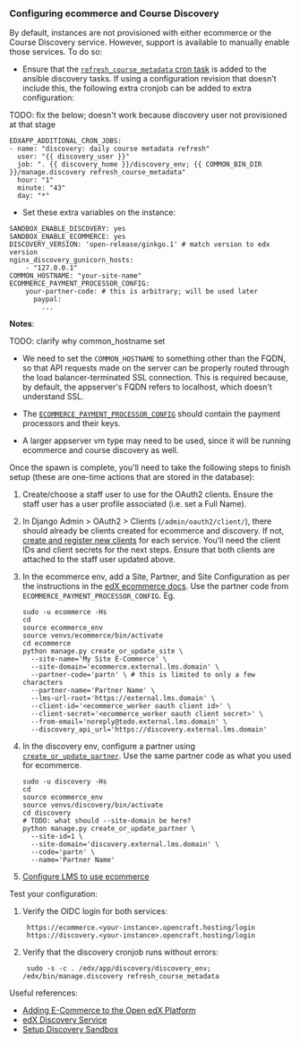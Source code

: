### Configuring ecommerce and Course Discovery

By default, instances are not provisioned with either ecommerce or the Course Discovery
service. However, support is available to manually enable those services. To do so:

* Ensure that the [`refresh_course_metadata` cron task](https://github.com/open-craft/configuration/blob/c1e576eabefea82d21d7785810126e39752cd14e/playbooks/roles/discovery/tasks/main.yml)
  is added to the ansible discovery tasks. If using a configuration revision
  that doesn't include this, the following extra cronjob can be added to extra
  configuration:

TODO: fix the below; doesn't work because discovery user not provisioned at
that stage

```
EDXAPP_ADDITIONAL_CRON_JOBS:
- name: "discovery: daily course metadata refresh"
  user: "{{ discovery_user }}"
  job: ". {{ discovery_home }}/discovery_env; {{ COMMON_BIN_DIR }}/manage.discovery refresh_course_metadata"
  hour: "1"
  minute: "43"
  day: "*"
```

* Set these extra variables on the instance:

```
SANDBOX_ENABLE_DISCOVERY: yes
SANDBOX_ENABLE_ECOMMERCE: yes
DISCOVERY_VERSION: 'open-release/ginkgo.1' # match version to edx version
nginx_discovery_gunicorn_hosts:
    - "127.0.0.1"
COMMON_HOSTNAME: "your-site-name"
ECOMMERCE_PAYMENT_PROCESSOR_CONFIG:
    your-partner-code: # this is arbitrary; will be used later
      paypal:
        ...
```

**Notes**:

TODO: clarify why common_hostname set

* We need to set the `COMMON_HOSTNAME` to something other than the FQDN, so
  that API requests made on the server can be properly routed through the load
  balancer-terminated SSL connection.  This is required because, by default, the
  appserver's FQDN refers to localhost, which doesn't understand SSL.
* The [`ECOMMERCE_PAYMENT_PROCESSOR_CONFIG`](https://github.com/edx/configuration/blob/d68bf51d7b8403bdad09dc764af5ebafe16d7309/playbooks/roles/ecommerce/defaults/main.yml#L103)
  should contain the payment processors and their keys.


* A larger appserver vm type may need to be used, since it will be running
  ecommerce and course discovery as well.

Once the spawn is complete, you'll need to take the following steps to finish setup
(these are one-time actions that are stored in the database):

1. Create/choose a staff user to use for the OAuth2 clients.
   Ensure the staff user has a user profile associated (i.e. set a Full Name).
1. In Django Admin > OAuth2 > Clients (`/admin/oauth2/client/`), there should
   already be clients created for ecommerce and discovery.
   If not, [create and register new clients](http://edx.readthedocs.io/projects/edx-installing-configuring-and-running/en/latest/ecommerce/install_ecommerce.html#configure-edx-openid-connect-oidc)
   for each service.  You'll need the client IDs and client secrets for the next
   steps.  Ensure that both clients are attached to the staff user updated above.
1. In the ecommerce env, add a Site, Partner, and Site Configuration as per the
   instructions in the [edX ecommerce docs](http://edx.readthedocs.io/projects/edx-installing-configuring-and-running/en/latest/ecommerce/install_ecommerce.html#add-another-site-partner-and-site-configuration).
   Use the partner code from `ECOMMERCE_PAYMENT_PROCESSOR_CONFIG`.
   Eg.

   ```
   sudo -u ecommerce -Hs
   cd
   source ecommerce_env
   source venvs/ecommerce/bin/activate
   cd ecommerce
   python manage.py create_or_update_site \
     --site-name='My Site E-Commerce' \
     --site-domain='ecommerce.external.lms.domain' \
     --partner-code='partn' \ # this is limited to only a few characters
     --partner-name='Partner Name' \
     --lms-url-root='https://external.lms.domain' \
     --client-id='<ecommerce_worker oauth client id>' \
     --client-secret='<ecommerce_worker oauth client secret>' \
     --from-email='noreply@todo.external.lms.domain' \
     --discovery_api_url='https://discovery.external.lms.domain'
   ```
1. In the discovery env, configure a partner using
   [`create_or_update_partner`](https://github.com/edx/course-discovery/blob/master/course_discovery/apps/core/management/commands/create_or_update_partner.py).
   Use the same partner code as what you used for ecommerce.

   ```
   sudo -u discovery -Hs
   cd
   source ecommerce_env
   source venvs/discovery/bin/activate
   cd discovery
   # TODO: what should --site-domain be here?
   python manage.py create_or_update_partner \
     --site-id=1 \
     --site-domain='discovery.external.lms.domain' \
     --code='partn' \
     --name='Partner Name'
   ```
1. [Configure LMS to use ecommerce](http://edx.readthedocs.io/projects/edx-installing-configuring-and-running/en/latest/ecommerce/install_ecommerce.html#switch-from-shoppingcart-to-e-commerce)

Test your configuration:

1. Verify the OIDC login for both services:

        https://ecommerce.<your-instance>.opencraft.hosting/login
        https://discovery.<your-instance>.opencraft.hosting/login

1. Verify that the discovery cronjob runs without errors:

        sudo -s -c . /edx/app/discovery/discovery_env; /edx/bin/manage.discovery refresh_course_metadata

Useful references:

* [Adding E-Commerce to the Open edX Platform](http://edx.readthedocs.io/projects/edx-installing-configuring-and-running/en/latest/ecommerce/install_ecommerce.html)
* [edX Discovery Service](http://edx-discovery.readthedocs.io/)
* [Setup Discovery Sandbox](https://openedx.atlassian.net/wiki/spaces/EDUCATOR/pages/162488548/Setup+Discovery+Sandbox)

